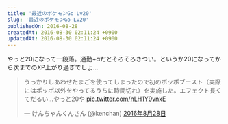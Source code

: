 ```yaml
---
title: '最近のポケモンGo Lv20'
slug: '最近のポケモンGo-Lv20'
publishedOn: 2016-08-28
createdAt: 2016-08-30 02:11:24 +0900
updatedAt: 2016-08-30 02:11:24 +0900
---
```

やっと20になって一段落。通勤+αだとそろそろきつい。というか20になってから次までのXP上がり過ぎでしょ…

<blockquote class="twitter-tweet" data-lang="ja"><p lang="ja" dir="ltr">うっかりしあわせたまごを使ってしまったので初のポッポブースト（実際にはポッポ以外をやってるうちに時間切れ）を実施した。エフェクト長くてだるい…やっと20や <a href="https://t.co/nLH1Y9vnxE">pic.twitter.com/nLH1Y9vnxE</a></p>&mdash; けんちゃんくんさん (@kenchan) <a href="https://twitter.com/kenchan/status/769795787630923778">2016年8月28日</a></blockquote>
<script async src="//platform.twitter.com/widgets.js" charset="utf-8"></script>
